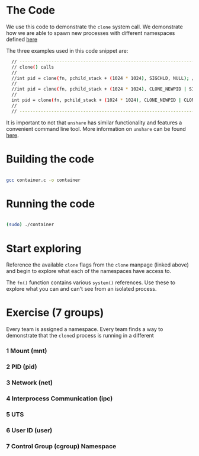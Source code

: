 # The Code

We use this code to demonstrate the `clone` system call. 
We demonstrate how we are able to spawn new processes with different namespaces defined [here](http://man7.org/linux/man-pages/man2/clone.2.html)

The three examples used in this code snippet are:

```bash
  // -----------------------------------------------------------------------------
  // clone() calls
  //
  //int pid = clone(fn, pchild_stack + (1024 * 1024), SIGCHLD, NULL); // Same Pid, Same Disk
  //
  //int pid = clone(fn, pchild_stack + (1024 * 1024), CLONE_NEWPID | SIGCHLD, NULL); // Different Pid, Same Disk
  //
  int pid = clone(fn, pchild_stack + (1024 * 1024), CLONE_NEWPID | CLONE_NEWNET | CLONE_NEWNS | SIGCHLD, NULL); // Different Pid, Different Disk
  //
  // -----------------------------------------------------------------------------
```

It is important to not that `unshare` has similar functionality and features a convenient command line tool.
More information on `unshare` can be found [here](http://man7.org/linux/man-pages/man1/unshare.1.html).

# Building the code

```bash 

gcc container.c -o container

```

# Running the code

```bash 

(sudo) ./container

```

# Start exploring 

Reference the available `clone` flags from the `clone` manpage (linked above) and begin to explore what each of the namespaces have access to.

The `fn()` function contains various `system()` references. Use these to explore what you can and can't see from an isolated process.

# Exercise (7 groups)

Every team is assigned a namespace. Every team finds a way to demonstrate that the `clone`d process is running in a different 

### 1 Mount (mnt)

### 2 PID (pid)

### 3 Network (net)

### 4 Interprocess Communication (ipc)

### 5 UTS

### 6 User ID (user)

### 7 Control Group (cgroup) Namespace